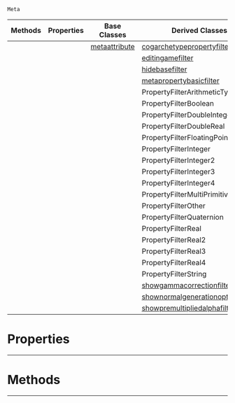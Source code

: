  `Meta`

|Methods|Properties|Base Classes|Derived Classes|
|---|---|---|---|
| | |[metaattribute](https://github.com/zeroengineteam/ZeroDocs/blob/master/code_reference/class_reference/metaattribute.markdown)|[cogarchetypepropertyfilter](https://github.com/zeroengineteam/ZeroDocs/blob/master/code_reference/class_reference/cogarchetypepropertyfilter.markdown)|
| | | |[editingamefilter](https://github.com/zeroengineteam/ZeroDocs/blob/master/code_reference/class_reference/editingamefilter.markdown)|
| | | |[hidebasefilter](https://github.com/zeroengineteam/ZeroDocs/blob/master/code_reference/class_reference/hidebasefilter.markdown)|
| | | |[metapropertybasicfilter](https://github.com/zeroengineteam/ZeroDocs/blob/master/code_reference/class_reference/metapropertybasicfilter.markdown)|
| | | |PropertyFilterArithmeticTypes|
| | | |PropertyFilterBoolean|
| | | |PropertyFilterDoubleInteger|
| | | |PropertyFilterDoubleReal|
| | | |PropertyFilterFloatingPointTypes|
| | | |PropertyFilterInteger|
| | | |PropertyFilterInteger2|
| | | |PropertyFilterInteger3|
| | | |PropertyFilterInteger4|
| | | |PropertyFilterMultiPrimitiveTypes|
| | | |PropertyFilterOther|
| | | |PropertyFilterQuaternion|
| | | |PropertyFilterReal|
| | | |PropertyFilterReal2|
| | | |PropertyFilterReal3|
| | | |PropertyFilterReal4|
| | | |PropertyFilterString|
| | | |[showgammacorrectionfilter](https://github.com/zeroengineteam/ZeroDocs/blob/master/code_reference/class_reference/showgammacorrectionfilter.markdown)|
| | | |[shownormalgenerationoptionsfilter](https://github.com/zeroengineteam/ZeroDocs/blob/master/code_reference/class_reference/shownormalgenerationoptionsfilter.markdown)|
| | | |[showpremultipliedalphafilter](https://github.com/zeroengineteam/ZeroDocs/blob/master/code_reference/class_reference/showpremultipliedalphafilter.markdown)|


 #  Properties


---  
 #  Methods


---  
 

 